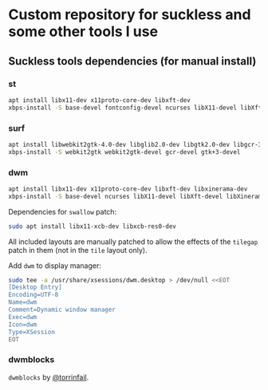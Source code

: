 # Custom repository for suckless and some other tools I use

## Suckless tools dependencies (for manual install)

### st

```bash
apt install libx11-dev x11proto-core-dev libxft-dev
xbps-install -S base-devel fontconfig-devel ncurses libX11-devel libXft-devel
```

### surf

```bash
apt install libwebkit2gtk-4.0-dev libglib2.0-dev libgtk2.0-dev libgcr-3-dev
xbps-install -S webkit2gtk webkit2gtk-devel gcr-devel gtk+3-devel
```

### dwm

```bash
apt install libx11-dev x11proto-core-dev libxft-dev libxinerama-dev
xbps-install -S base-devel ncurses libX11-devel libXft-devel libXinerama-devel
```

Dependencies for `swallow` patch:

```bash
sudo apt install libx11-xcb-dev libxcb-res0-dev
```

All included layouts are manually patched to allow the effects of the `tilegap` patch in them (not in the `tile` layout only).

Add `dwm` to display manager:

```bash
sudo tee -a /usr/share/xsessions/dwm.desktop > /dev/null <<EOT
[Desktop Entry]
Encoding=UTF-8
Name=dwm
Comment=Dynamic window manager
Exec=dwm
Icon=dwm
Type=XSession
EOT
```

### dwmblocks

`dwmblocks` by [@torrinfail](https://github.com/torrinfail/dwmblocks).
